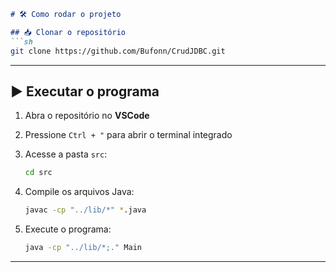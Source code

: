 
````markdown
# 🛠️ Como rodar o projeto

## 📥 Clonar o repositório
```sh
git clone https://github.com/Bufonn/CrudJDBC.git
````

---

## ▶️ Executar o programa

1. Abra o repositório no **VSCode**
2. Pressione `Ctrl + "` para abrir o terminal integrado
3. Acesse a pasta `src`:

   ```sh
   cd src
   ```
4. Compile os arquivos Java:

   ```sh
   javac -cp "../lib/*" *.java
   ```
5. Execute o programa:

   ```sh
   java -cp "../lib/*;." Main
   ```

---
